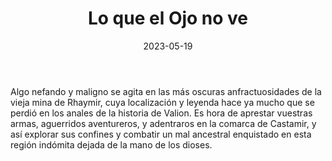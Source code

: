 ﻿---
title: Lo que el Ojo no ve
summary: Se presenta aquí la reedición de la aventura publicada por Holocubierta, en un nuevo formato más acorde a la línea de Clásicos, pero que conserva la esencia que el autor transmitió en la publicación original.
authors:
  - José Manuel Palacios
date: 2023-05-19
type: post
categories:
- Clásicos de la Marca
- Línea HO
tags:
- Investigación
- Exploración
- Urbano
minlevels: "2"
maxlevels: "3"
prices: 12€
session: "4"
mincharacters: "4"
maxcharacters: "6"
eval: oficial
cover: "ho1-lo-que-el-ojo-no-ve.jpg"
download: "ho1-lo-que-el-ojo-no-ve.pdf"
moreinfo: "https://tesorosdelamarca.com/producto/lo-que-el-ojo-no-ve/"
license: "OGL"
draft: false
---
Algo nefando y maligno se agita en las más oscuras anfractuosidades de la vieja mina de Rhaymir, cuya localización y leyenda hace ya mucho que se perdió en los anales de la historia de Valion. Es hora de aprestar vuestras armas, aguerridos aventureros, y adentraros en la comarca de Castamir, y así explorar sus confines y combatir un mal ancestral enquistado en esta región indómita dejada de la mano de los dioses.
